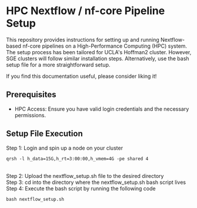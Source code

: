 # HPC Nextflow / nf-core Pipeline Setup

This repository provides instructions for setting up and running Nextflow-based nf-core pipelines on a High-Performance Computing (HPC) system. The setup process has been tailored for UCLA's Hoffman2 cluster. However, SGE clusters will follow similar installation steps. Alternatively, use the bash setup file for a more straightforward setup.

If you find this documentation useful, please consider liking it!

## Prerequisites

- HPC Access: Ensure you have valid login credentials and the necessary permissions.


## Setup File Execution
Step 1: Login and spin up a node on your cluster
```
qrsh -l h_data=15G,h_rt=3:00:00,h_vmem=4G -pe shared 4
```
<br />Step 2: Upload the nextflow_setup.sh file to the desired directory
<br />Step 3: cd into the directory where the nextflow_setup.sh bash script lives
<br />Step 4: Execute the bash script by running the following code
```
bash nextflow_setup.sh
```
